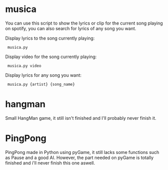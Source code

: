 <h1>musica</h1>

You can use this script to show the lyrics or clip for the current song playing
on spotify, you can also search for lyrics of any song you want.


Display lyrics to the song currently playing:

<code> musica.py </code>

Display video for the song currently playing:

<code> musica.py video </code>

Display lyrics for any song you want:

<code> musica.py {artist} {song_name} </code>

<h1>hangman</h1>


Small HangMan game, it still isn't finished and I'll probably never finish it.


<h1>PingPong</h1>


PingPong made in Python using pyGame, it still lacks some functions such as Pause and a good AI. However, the part needed on pyGame is totally finished and i'll never finish this one aswell.
